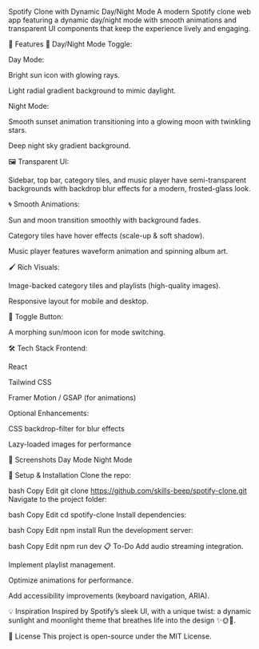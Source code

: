 Spotify Clone with Dynamic Day/Night Mode
A modern Spotify clone web app featuring a dynamic day/night mode with smooth animations and transparent UI components that keep the experience lively and engaging.

🚀 Features
🎨 Day/Night Mode Toggle:

Day Mode:

Bright sun icon with glowing rays.

Light radial gradient background to mimic daylight.

Night Mode:

Smooth sunset animation transitioning into a glowing moon with twinkling stars.

Deep night sky gradient background.

🖼️ Transparent UI:

Sidebar, top bar, category tiles, and music player have semi-transparent backgrounds with backdrop blur effects for a modern, frosted-glass look.

🌀 Smooth Animations:

Sun and moon transition smoothly with background fades.

Category tiles have hover effects (scale-up & soft shadow).

Music player features waveform animation and spinning album art.

🖌️ Rich Visuals:

Image-backed category tiles and playlists (high-quality images).

Responsive layout for mobile and desktop.

🔄 Toggle Button:

A morphing sun/moon icon for mode switching.

🛠️ Tech Stack
Frontend:

React

Tailwind CSS

Framer Motion / GSAP (for animations)

Optional Enhancements:

CSS backdrop-filter for blur effects

Lazy-loaded images for performance

📸 Screenshots
Day Mode	Night Mode

🔧 Setup & Installation
Clone the repo:

bash
Copy
Edit
git clone https://github.com/skills-beep/spotify-clone.git
Navigate to the project folder:

bash
Copy
Edit
cd spotify-clone
Install dependencies:

bash
Copy
Edit
npm install
Run the development server:

bash
Copy
Edit
npm run dev
📋 To-Do
 Add audio streaming integration.

 Implement playlist management.

 Optimize animations for performance.

 Add accessibility improvements (keyboard navigation, ARIA).

💡 Inspiration
Inspired by Spotify’s sleek UI, with a unique twist: a dynamic sunlight and moonlight theme that breathes life into the design ✨🌞🌙.

📄 License
This project is open-source under the MIT License.

